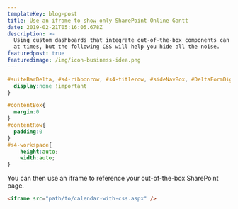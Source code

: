 ```yaml
---
templateKey: blog-post
title: Use an iframe to show only SharePoint Online Gantt
date: 2019-02-21T05:16:05.678Z
description: >-
  Using custom dashboards that integrate out-of-the-box components can be a pain
  at times, but the following CSS will help you hide all the noise.
featuredpost: true
featuredimage: /img/icon-business-idea.png
---
```

```css
#suiteBarDelta, #s4-ribbonrow, #s4-titlerow, #sideNavBox, #DeltaFormDigest{
  display:none !important
}

#contentBox{
  margin:0
}
#contentRow{
  padding:0
}
#s4-workspace{
	height:auto;
	width:auto;
}
```
You can then use an iframe to reference your out-of-the-box SharePoint page.

```html
<iframe src="path/to/calendar-with-css.aspx" />
```
